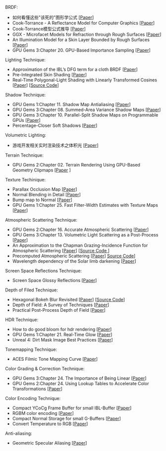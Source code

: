 BRDF:
* 如何看懂这些"该死的"图形学公式 \[[Paper](https://zhuanlan.zhihu.com/p/21489591)\]
* Cook-Torrance - A Reflectance Model for Computer Graphics \[[Paper](http://inst.eecs.berkeley.edu/~cs283/sp13/lectures/cookpaper.pdf)\]
* Cook-Torrance模型公式推导 \[[Paper](https://www.cnblogs.com/herenzhiming/articles/5789043.html)\]
* GGX - Microfacet Models for Refraction through Rough Surfaces \[[Paper](http://www.cs.cornell.edu/~srm/publications/EGSR07-btdf.pdf)\]
* An Illumination Model for a Skin Layer Bounded by Rough Surfaces \[[Paper](http://www.dgp.toronto.edu/people/stam/reality/Research/pdf/skin.pdf)\]
* GPU Gems 3:Chapter 20. GPU-Based Importance Sampling \[[Paper](https://developer.nvidia.com/gpugems/GPUGems3/gpugems3_ch20.html)\]

Lighting Technique:
* Approximation of the IBL’s DFG term for a cloth BRDF \[[Paper](https://gist.github.com/romainguy/52d0e7f070d9ed7b44a0327d735fe33e)\]
* Pre-Integrated Skin Shading \[[Paper](http://simonstechblog.blogspot.com/2015/02/pre-integrated-skin-shading.html)\]
* Real-Time Polygonal-Light Shading with Linearly Transformed Cosines \[[Paper](https://eheitzresearch.wordpress.com/415-2/)\] \[[Source Code](https://github.com/selfshadow/ltc_code)\]

Shadow Technique:
* GPU Gems 1:Chapter 11. Shadow Map Antialiasing \[[Paper](https://developer.nvidia.com/gpugems/GPUGems/gpugems_ch11.html)\]
* GPU Gems 3:Chapter 08. Summed-Area Variance Shadow Maps \[[Paper](https://developer.nvidia.com/gpugems/GPUGems3/gpugems3_ch08.html)\]
* GPU Gems 3:Chapter 10. Parallel-Split Shadow Maps on Programmable GPUs \[[Paper](https://developer.nvidia.com/gpugems/GPUGems3/gpugems3_ch10.html)\]
* Percentage-Closer Soft Shadows \[[Paper](http://developer.download.nvidia.com/shaderlibrary/docs/shadow_PCSS.pdf)\]

Volumetric Lighting:
* 游戏开发相关实时渲染技术之体积光 \[[Paper](https://zhuanlan.zhihu.com/p/21425792)\]

Terrain Technique:
* GPU Gems 2:Chapter 02. Terrain Rendering Using GPU-Based Geometry Clipmaps \[[Paper](https://developer.nvidia.com/gpugems/GPUGems2/gpugems2_chapter02.html)
\]

Texture Techinique:
* Parallax Occlusion Map \[[Paper](http://sunandblackcat.com/tipFullView.php?topicid=28)\]
* Normal Blending in Detail \[[Paper](http://blog.selfshadow.com/publications/blending-in-detail/)\]
* Bump map to Normal \[[Paper](https://docs.unrealengine.com/latest/attachments/Engine/Rendering/LightingAndShadows/BumpMappingWithoutTangentSpace/mm_sfgrad_bump.pdf)\]
* GPU Gems 1:Chapter 25. Fast Filter-Width Estimates with Texture Maps \[[Paper](https://developer.nvidia.com/gpugems/GPUGems/gpugems_ch25.html)\]

Atmospheric Scattering Technique:
* GPU Gems 2:Chapter 16. Accurate Atmospheric Scattering \[[Paper](https://developer.nvidia.com/gpugems/GPUGems2/gpugems2_chapter16.html)\]
* GPU Gems 3:Chapter 13. Volumetric Light Scattering as a Post-Process \[[Paper](https://developer.nvidia.com/gpugems/GPUGems3/gpugems3_ch13.html)\]
* An Approximation to the Chapman Grazing-Incidence Function for Atmospheric Scattering \[[Paper](http://www.gameenginegems.net/gemsdb/article.php?id=1133)\] \[[Source Code ](https://www.shadertoy.com/view/XlBfRD)\]
* Precomputed Atmospheric Scattering \[[Paper](https://ebruneton.github.io/precomputed_atmospheric_scattering/)\] [Source Code](https://github.com/ebruneton/precomputed_atmospheric_scattering)\]
* Wavelength dependency of the Solar limb darkening \[[Paper](http://www.physics.hmc.edu/faculty/esin/a101/limbdarkening.pdf)\]

Screen Space Reflections Technique:
* Screen Space Glossy Reflections \[[Paper](http://roar11.com/2015/07/screen-space-glossy-reflections/)\]

Depth of Filed Technique:
* Hexagonal Bokeh Blur Revisited \[[Paper](https://colinbarrebrisebois.com/2017/04/18/hexagonal-bokeh-blur-revisited/)\] \[[Source Code](https://github.com/zigguratvertigo/HexBokehBlur)\]
* Depth of Field: A Survey of Techniques \[[Paper](https://developer.nvidia.com/gpugems/GPUGems/gpugems_ch23.html)\]
* Practical Post-Process Depth of Field \[[Paper](https://developer.nvidia.com/gpugems/GPUGems3/gpugems3_ch28.html)\]

HDR Technique:
* How to do good bloom for hdr rendering \[[Paper](http://kalogirou.net/2006/05/20/how-to-do-good-bloom-for-hdr-rendering/)\]
* GPU Gems 1:Chapter 21. Real-Time Glow \[[Paper](https://developer.nvidia.com/gpugems/GPUGems/gpugems_ch21.html)\]
* Unreal 4: Dirt Mask Image Best Practices \[[Paper](https://docs.unrealengine.com/en-us/Engine/Rendering/PostProcessEffects/Bloom)\]

Tonemapping Technique:
* ACES Filmic Tone Mapping Curve \[[Paper](https://knarkowicz.wordpress.com/2016/08/31/hdr-display-first-steps/)\]

Color Grading & Correction Technique:
* GPU Gems 3:Chapter 24. The Importance of Being Linear \[[Paper](https://developer.nvidia.com/gpugems/GPUGems3/gpugems3_ch24.html)\]
* GPU Gems 2:Chapter 24. Using Lookup Tables to Accelerate Color Transformations \[[Paper](https://developer.nvidia.com/gpugems/GPUGems2/gpugems2_chapter24.html)\]

Color Encoding Technique:
* Compact YCoCg Frame Buffer for small IBL-Buffer \[[Paper](http://jcgt.org/published/0001/01/02/)\]
* RGBM color encoding \[[Paper](http://graphicrants.blogspot.com/2009/04/rgbm-color-encoding.html)\]
* Compact Normal Storage for small G-Buffers \[[Paper](http://aras-p.info/texts/CompactNormalStorage.html)\]
* Convert Temperature to RGB \[[Paper](https://github.com/davidf2281/ColorTempToRGB)\]

Anti-aliasing:
* Geometric Specular Aliasing \[[Paper](http://media.steampowered.com/apps/valve/2015/Alex_Vlachos_Advanced_VR_Rendering_GDC2015.pdf)\]
